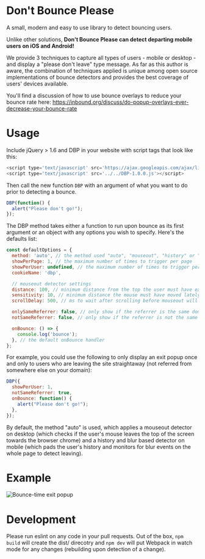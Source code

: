 # Don't Bounce Please

A small, modern and easy to use library to detect bouncing users.

Unlike other solutions, **Don't Bounce Please can detect departing mobile users on iOS and Android!**

We provide 3 techniques to capture all types of users - mobile or desktop - and display a "please don't leave" type message. As far as this author is aware, the combination of techniques applied is unique among open source implementations of bounce detectors and provides the best coverage of users' devices available.

You'll find a discussion of how to use bounce overlays to reduce your bounce rate here: https://inbound.org/discuss/do-popup-overlays-ever-decrease-your-bounce-rate

# Usage

Include jQuery > 1.6 and DBP in your website with script tags that look like this:

```js
<script type='text/javascript' src='https://ajax.googleapis.com/ajax/libs/jquery/1.6.2/jquery.min.js'></script>
<script type='text/javascript' src='../../DBP-1.0.0.js'></script>
```

Then call the new function `DBP` with an argument of what you want to do prior to detecting a bounce.

```js
DBP(function() {
  alert("Please don't go!");
});
```

The DBP method takes either a function to run upon bounce as its first argument or an object with any options you wish to specify. Here's the defaults list:

```js
const defaultOptions = {
  method: 'auto', // the method used "auto", "mouseout", "history" or "blur".
  showPerPage: 1, // the maximum number of times to trigger per page
  showPerUser: undefined, // the maximum number of times to trigger per user (cookie based)
  cookieName: 'dbp',

  // mouseout detector settings
  distance: 100, // minimum distance from the top the user must have exited the window to trigger.
  sensitivity: 10, // minimum distance the mouse must have moved lately to trigger.
  scrollDelay: 500, // ms to wait after scrolling before mouseout will register.

  onlySameReferrer: false, // only show if the referrer is the same domain (user has been on site)
  notSameReferrer: false, // only show if the referrer is not the same domain (user just came in)

  onBounce: () => {
    console.log('bounce');
  }, // the default onBounce handler
};
```

For example, you could use the following to only display an exit popup once and only to users who are leaving the site straightaway (not referred from somewhere else on your domain):

```js
DBP({
  showPerUser: 1,
  notSameReferrer: true,
  onBounce: function() {
    alert("Please don't go!");
  },
});
```

By default, the method "auto" is used, which applies a mouseout detector on desktop (which checks if the user's mouse leaves the top of the screen towards the browser chrome) and a history and blur based detector on mobile (which pads the user's history and monitors for blur events on the whole page to detect leaving).

# Example

![Bounce-time exit popup](http://i.imgur.com/gLeBEWQ.jpg)

# Development

Please run eslint on any code in your pull requests. Out of the box, `npm build` will create the dist/ direcotry and `npm dev` will put Webpack in watch mode for any changes (rebuilding upon detection of a change).

